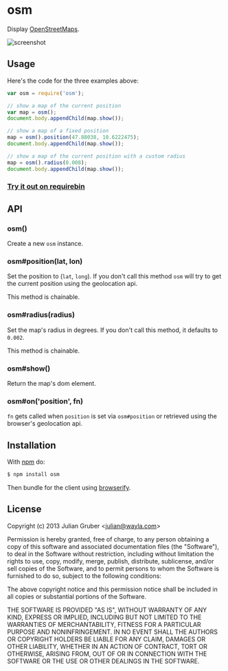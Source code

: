 
# osm

Display [OpenStreetMaps](http://www.openstreetmap.org/).

![screenshot](http://i.cloudup.com/SeqJIzBpAb.png)

## Usage

Here's the code for the three examples above:

```js
var osm = require('osm');

// show a map of the current position
var map = osm();
document.body.appendChild(map.show());

// show a map of a fixed position
map = osm().position(47.88038, 10.6222475);
document.body.appendChild(map.show());

// show a map of the current position with a custom radius
map = osm().radius(0.008);
document.body.appendChild(map.show());
```

### [Try it out on requirebin](http://requirebin.com/?gist=6074401)

## API

### osm()

Create a new `osm` instance.

### osm#position(lat, lon)

Set the position to (`lat`, `long`). If you don't call this method `osm` will try to get the current position using the geolocation api.

This method is chainable.

### osm#radius(radius)

Set the map's radius in degrees. If you don't call this method, it defaults to `0.002`.

This method is chainable.

### osm#show()

Return the map's dom element.

### osm#on('position', fn)

`fn` gets called when `position` is set via `osm#position` or retrieved using
the browser's geolocation api.

## Installation

With [npm](http://npmjs.org) do:

```bash
$ npm install osm
```

Then bundle for the client using [browserify](http://browserify.org/).

## License

Copyright (c) 2013 Julian Gruber &lt;julian@wayla.com&gt;

Permission is hereby granted, free of charge, to any person obtaining a copy
of this software and associated documentation files (the "Software"), to deal
in the Software without restriction, including without limitation the rights
to use, copy, modify, merge, publish, distribute, sublicense, and/or sell
copies of the Software, and to permit persons to whom the Software is
furnished to do so, subject to the following conditions:

The above copyright notice and this permission notice shall be included in
all copies or substantial portions of the Software.

THE SOFTWARE IS PROVIDED "AS IS", WITHOUT WARRANTY OF ANY KIND, EXPRESS OR
IMPLIED, INCLUDING BUT NOT LIMITED TO THE WARRANTIES OF MERCHANTABILITY,
FITNESS FOR A PARTICULAR PURPOSE AND NONINFRINGEMENT. IN NO EVENT SHALL THE
AUTHORS OR COPYRIGHT HOLDERS BE LIABLE FOR ANY CLAIM, DAMAGES OR OTHER
LIABILITY, WHETHER IN AN ACTION OF CONTRACT, TORT OR OTHERWISE, ARISING FROM,
OUT OF OR IN CONNECTION WITH THE SOFTWARE OR THE USE OR OTHER DEALINGS IN
THE SOFTWARE.

